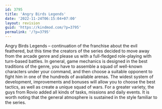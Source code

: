 ```yaml
---
id: 3795
title: 'Angry Birds Legends'
date: '2022-11-24T06:15:04+07:00'
layout: revision
guid: 'https://kindmod.com/?p=3795'
permalink: '/?p=3795'
---
```


Angry Birds Legends – continuation of the franchise about the evil feathered, but this time the creators of the series decided to move away from the arcade genre and please us with a full-fledged role-playing with turn-based battles. In general, game mechanics is designed in the best traditions of the genre, you have to assemble a squad of well-known characters under your command, and then choose a suitable opponent to fight him in one of the hundreds of available arenas. The widest system of development, improvements and bonuses will allow you to choose the best tactics, as well as create a unique squad of wars. For a greater variety, the guys from Rovio added all kinds of tasks, missions and daily events. It is worth noting that the general atmosphere is sustained in the style familiar to the series.